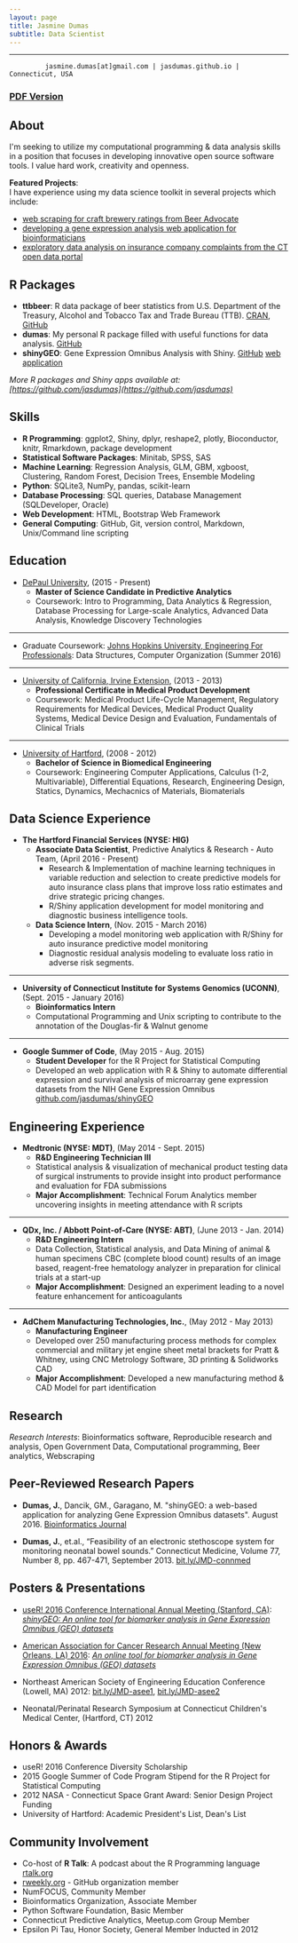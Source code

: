 ```yaml
---
layout: page
title: Jasmine Dumas
subtitle: Data Scientist
---
```


-------------

	         jasmine.dumas[at]gmail.com | jasdumas.github.io | Connecticut, USA

### [PDF Version](https://github.com/jasdumas/jasdumas.github.io/blob/master/jasmine_dumas_resume.pdf)

About
---------
I'm seeking to utilize my computational programming & data analysis skills in a position that focuses in developing innovative open source software tools. I value hard work, creativity and openness. 

**Featured Projects**:     
I have experience using my data science toolkit in several projects which include:   

* [web scraping for craft brewery ratings from Beer Advocate](http://trendct.org/2016/03/18/tutorial-web-scraping-and-mapping-breweries-with-import-io-and-r/)     
* [developing a gene expression analysis web application for bioinformaticians](http://gdancik.github.io/shinyGEO/)     
* [exploratory data analysis on insurance company complaints from the CT open data portal](http://rpubs.com/jasdumas/eda-ct-insurance)

R Packages
----------
* **ttbbeer**: R data package of beer statistics from U.S. Department of the Treasury, Alcohol and Tobacco Tax and Trade Bureau (TTB).  [CRAN](https://cran.r-project.org/web/packages/ttbbeer/), [GitHub](https://github.com/jasdumas/ttbbeer)
* **dumas**: My personal R package filled with useful functions for data analysis. [GitHub](https://github.com/jasdumas/dumas)
* **shinyGEO**: Gene Expression Omnibus Analysis with Shiny. [GitHub](https://github.com/jasdumas/shinyGEO) [web application](http://bioinformatics.easternct.edu/shinyGEO/)

*More R packages and Shiny apps available at: [https://github.com/jasdumas](https://github.com/jasdumas)*

Skills
---------
* **R Programming**: ggplot2, Shiny, dplyr, reshape2, plotly, Bioconductor, knitr, Rmarkdown, package development
* **Statistical Software Packages**: Minitab, SPSS, SAS
* **Machine Learning**: Regression Analysis, GLM, GBM, xgboost, Clustering, Random Forest, Decision Trees, Ensemble Modeling
* **Python**: SQLite3, NumPy, pandas, scikit-learn
* **Database Processing**: SQL queries, Database Management (SQLDeveloper, Oracle)
* **Web Development**: HTML, Bootstrap Web Framework
* **General Computing**: GitHub, Git, version control, Markdown, Unix/Command line scripting


Education
---------

* [DePaul University](https://www.cdm.depaul.edu/academics/Pages/MS-in-Predictive-Analytics.aspx), (2015 - Present)
  * **Master of Science Candidate in Predictive Analytics**
  * Coursework: Intro to Programming, Data Analytics & Regression, Database Processing for Large-scale Analytics, Advanced Data Analysis, Knowledge Discovery Technologies 

___________

* Graduate Coursework: [Johns Hopkins University, Engineering For Professionals](https://ep.jhu.edu/programs-and-courses/programs/computer-science): Data Structures, Computer Organization (Summer 2016)

___________

* [University of California, Irvine Extension](http://unex.uci.edu/areas/life_sciences/medical_products/), (2013 - 2013)   
  * **Professional Certificate in Medical Product Development**       
  * Coursework: Medical Product Life-Cycle Management, Regulatory Requirements for Medical Devices, Medical Product Quality Systems, Medical Device Design and Evaluation, Fundamentals of Clinical Trials

___________

* [University of Hartford](http://www.hartford.edu/ceta/undergraduate/engineering/BM/), (2008 - 2012)    
  * **Bachelor of Science in Biomedical Engineering**	   
  * Coursework: Engineering Computer Applications, Calculus (1-2, Multivariable), Differential Equations, Research, Engineering Design, Statics, Dynamics, Mechacnics of Materials, Biomaterials  


Data Science Experience
---------
* **The Hartford Financial Services (NYSE: HIG)**   
  * **Associate Data Scientist**, Predictive Analytics & Research - Auto Team, (April 2016 - Present)	    
    * Research & Implementation of machine learning techniques in variable reduction and selection to create predictive 
      models for auto insurance class plans that improve loss ratio estimates and drive strategic pricing changes.   
    * R/Shiny application development for model monitoring and diagnostic business intelligence tools.    
  * **Data Science Intern**, (Nov. 2015  - March 2016)     
    * Developing a model monitoring web application with R/Shiny for auto insurance predictive model monitoring
    * Diagnostic residual analysis modeling to evaluate loss ratio in adverse risk segments.

___________

* **University of Connecticut Institute for Systems Genomics (UCONN)**, (Sept. 2015 - January 2016)      
  * **Bioinformatics Intern**     
  * Computational Programming and Unix scripting to contribute to the annotation of the Douglas-fir & Walnut genome

___________

* **Google Summer of Code**, (May 2015 - Aug. 2015)        
  * **Student Developer** for the R Project for Statistical Computing     
  * Developed an web application with R & Shiny to automate differential expression and survival analysis of microarray gene expression datasets from the NIH Gene Expression Omnibus [github.com/jasdumas/shinyGEO](http://jasdumas.github.io/shinyGEO/)

Engineering Experience
---------
* **Medtronic (NYSE: MDT)**, (May 2014 - Sept. 2015)     
  * **R&D Engineering Technician III**      
  * Statistical analysis & visualization of mechanical product testing data of surgical instruments to provide insight into product performance and evaluation for FDA submissions   
  * **Major Accomplishment**: Technical Forum Analytics member uncovering insights in meeting attendance with R scripts

___________

* **QDx, Inc. / Abbott Point-of-Care (NYSE: ABT)**, (June 2013 - Jan. 2014)      
  * **R&D Engineering Intern**     
  * Data Collection, Statistical analysis, and Data Mining of animal & human specimens CBC (complete blood count) results of an image based, reagent-free hematology analyzer in preparation for clinical trials at a start-up	   
  * **Major Accomplishment**: Designed an experiment leading to a novel feature enhancement for anticoagulants 

___________

* **AdChem Manufacturing Technologies, Inc.**, (May 2012 - May 2013)     
  * **Manufacturing Engineer**     
  * Developed over 250 manufacturing process methods for complex commercial and military jet engine sheet metal brackets for Pratt & Whitney, using CNC Metrology Software, 3D printing & Solidworks CAD 
  * **Major Accomplishment**: Developed a new manufacturing method & CAD Model for part identification


Research
---------
*Research Interests*: Bioinformatics software, Reproducible research and analysis, Open Government Data, Computational programming, Beer analytics, Webscraping

Peer-Reviewed Research Papers
---------
* **Dumas, J.**, Dancik, GM., Garagano, M. "shinyGEO: a web-based application for analyzing Gene Expression Omnibus datasets". August 2016. [Bioinformatics Journal](http://bioinformatics.oxfordjournals.org/)  

* **Dumas, J.**, et.al., “Feasibility of an electronic stethoscope system for monitoring neonatal bowel sounds.” Connecticut Medicine, Volume 77, Number 8, pp. 467-471, September 2013. [bit.ly/JMD-connmed](bit.ly/JMD-connmed)                       

Posters & Presentations
----------
* [useR! 2016 Conference International Annual Meeting (Stanford, CA)](http://user2016.org/): [*shinyGEO: An online tool for biomarker analysis in Gene Expression Omnibus (GEO) datasets*](https://github.com/jasdumas/jasdumas.github.io/blob/master/post_data/jasmine_dumas_user2016_poster_update.pdf)

* [American Association for Cancer Research Annual Meeting (New Orleans, LA) 2016](http://www.aacr.org/Meetings/Pages/MeetingDetail.aspx?EventItemID=63#.V2V7TeYrLoA): [*An online tool for biomarker analysis in Gene Expression Omnibus (GEO) datasets*](http://www.abstractsonline.com/Plan/ViewAbstract.aspx?mID=4017&sKey=b710c4a6-fafb-4546-a4ef-94ef72d93639&cKey=0243e952-bd00-4008-84b0-53222a594ee9&mKey=1d10d749-4b6a-4ab3-bcd4-f80fb1922267)

* Northeast American Society of Engineering Education Conference (Lowell, MA) 2012: [bit.ly/JMD-asee1](bit.ly/JMD-asee1), [bit.ly/JMD-asee2](bit.ly/JMD-asee2)

* Neonatal/Perinatal Research Symposium at Connecticut Children's Medical Center, (Hartford, CT) 2012

Honors & Awards
---------
* useR! 2016 Conference Diversity Scholarship
* 2015 Google Summer of Code Program Stipend for the R Project for Statistical Computing
* 2012 NASA - Connecticut Space Grant Award: Senior Design Project Funding
* University of Hartford: Academic President's List, Dean's List    

Community Involvement
-----------
* Co-host of **R Talk**: A podcast about the R Programming language [rtalk.org](http://rtalk.org/)
* [rweekly.org](https://rweekly.org/) - GitHub organization member
* NumFOCUS, Community Member
* Bioinformatics Organization, Associate Member
* Python Software Foundation, Basic Member
* Connecticut Predictive Analytics, Meetup.com Group Member
* Epsilon Pi Tau, Honor Society, General Member Inducted in 2012          


